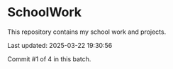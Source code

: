 # SchoolWork

This repository contains my school work and projects.

Last updated: 2025-03-22 19:30:56

Commit #1 of 4 in this batch.
